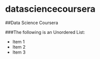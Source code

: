 datasciencecoursera
===================

##Data Science Coursera

###The following is an Unordered List:

* Item 1
* Item 2
* Item 3
